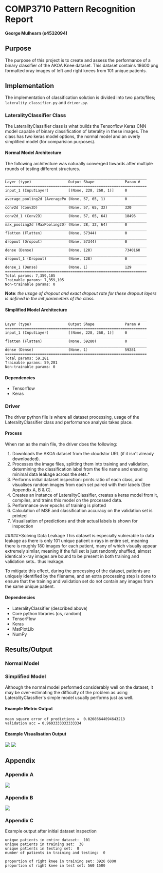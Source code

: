 # COMP3710 Pattern Recognition Report
#### George Mulhearn (s4532094)

## Purpose
The purpose of this project is to create and assess the performance of a binary
classifier of the AKOA Knee dataset. This dataset contains 18600 png formatted
xray images of left and right knees from 101 unique patients.

## Implementation
The implementation of classification solution is divided into two parts/files;
`laterality_classifier.py` and `driver.py`.
### LateralityClassifier Class
The LateralityClassifier class is what builds the Tensorflow Keras CNN model
capable of binary classification of laterality in these images. The class
has two keras model options, the normal model and an overly simplified model
(for comparision purposes). 

#### Normal Model Architecture
The following architecture was naturally converged towards after 
multiple rounds of testing different structures.
```
_________________________________________________________________
Layer (type)                 Output Shape              Param #   
=================================================================
input_1 (InputLayer)         [(None, 228, 260, 1)]     0         
_________________________________________________________________
average_pooling2d (AveragePo (None, 57, 65, 1)         0         
_________________________________________________________________
conv2d (Conv2D)              (None, 57, 65, 32)        320       
_________________________________________________________________
conv2d_1 (Conv2D)            (None, 57, 65, 64)        18496     
_________________________________________________________________
max_pooling2d (MaxPooling2D) (None, 28, 32, 64)        0         
_________________________________________________________________
flatten (Flatten)            (None, 57344)             0         
_________________________________________________________________
dropout (Dropout)            (None, 57344)             0         
_________________________________________________________________
dense (Dense)                (None, 128)               7340160   
_________________________________________________________________
dropout_1 (Dropout)          (None, 128)               0         
_________________________________________________________________
dense_1 (Dense)              (None, 1)                 129       
=================================================================
Total params: 7,359,105
Trainable params: 7,359,105
Non-trainable params: 0
```
**Note**: *the usage of dropout and exact dropout rate for these dropout layers
is defined in the init parameters of the class.*
#### Simplified Model Architecture
```
_________________________________________________________________
Layer (type)                 Output Shape              Param #   
=================================================================
input_1 (InputLayer)         [(None, 228, 260, 1)]     0         
_________________________________________________________________
flatten (Flatten)            (None, 59280)             0         
_________________________________________________________________
dense (Dense)                (None, 1)                 59281     
=================================================================
Total params: 59,281
Trainable params: 59,281
Non-trainable params: 0
```

#### Dependencies
* Tensorflow
* Keras

### Driver
The driver python file is where all dataset processing, usage of the 
LateralityClassifier class and performance analysis takes place.

#### Process
When ran as the main file, the driver does the following:
1. Downloads the AKOA dataset from the cloudstor URL (if it isn't already 
downloaded).
2. Processes the image files, splitting them into training and validation,
 determining the classification label from the file name and ensuring minimal
 data leakage across the sets.*
3. Performs initial dataset inspection: prints ratio of each class, and 
 visualises random images from each set paired with their labels (See Appendix A, B & C).
4. Creates an instance of LateralityClassifier, creates a keras model from it,
 compiles, and trains this model on the processed data.
5. Performance over epochs of training is plotted
6. Calculation of MSE and classification accuracy on the validation set is
 printed
7. Visualisation of predictions and their actual labels is shown for inspection


#####*Solving Data Leakage
This dataset is especially vulnerable to data leakage as there is only 101
unique patient x-rays in entire set, meaning there is roughly 180 images for
each patient, many of which visually appear extremely similar, meaning if the
full set is just randomly shuffled, almost identical x-ray images are bound to
be present in both training and validation sets.. thus leakage.

To mitigate this effect, during the processing of the dataset, patients are
uniquely identified by the filename, and an extra processing step is done to
ensure that the training and validation set do not contain any images from the
same unique patient.

#### Dependencies
* LateralityClassifier (described above)
* Core python libraries (os, random)
* TensorFlow
* Keras
* MatPlotLib
* NumPy

## Results/Output
### Normal Model

### Simplified Model
Although the normal model performed considerably well on the dataset, it may
be over-estimating the difficulty of the problem as using 
LateralityClassifier's simple model usually performs just as well.

#### Example Metric Output
```
mean square error of predictions =  0.02686644094643213
validation acc = 0.9693333333333334
```
#### Example Visualisation Output
![](resources/simple/Model_predictions_on_validation_set.png)
![](resources/simple/Actual_labels_of_validation_set.png)



## Appendix
### Appendix A
![](resources/visualisation_of_testing_set.png)
### Appendix B
![](resources/visualisation_of_training_set.png)
### Appendix C
Example output after initial dataset inspection

```
unique patients in entire dataset:  101
unique patients in training set:  38
unique patients in testing set:  8
number of patients in training and testing:  0

proportion of right knee in training set: 3920 6000
proportion of right knee in test set: 560 1500
```